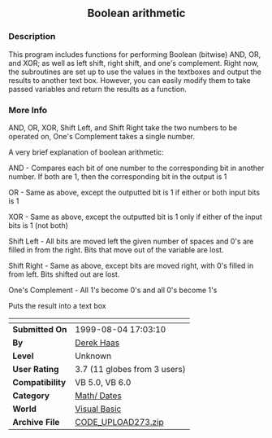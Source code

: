 ﻿<div align="center">

## Boolean arithmetic


</div>

### Description

This program includes functions for performing Boolean (bitwise) AND, OR, and XOR; as well as left shift, right shift, and one's complement. Right now, the subroutines are set up to use the values in the textboxes and output the results to another text box. However, you can easily modify them to take passed variables and return the results as a function.
 
### More Info
 
AND, OR, XOR, Shift Left, and Shift Right take the two numbers to be operated on, One's Complement takes a single number.

A very brief explanation of boolean arithmetic:

AND - Compares each bit of one number to the corresponding bit in another number. If both are 1, then the corresponding bit in the output is 1

OR - Same as above, except the outputted bit is 1 if either or both input bits is 1

XOR - Same as above, except the outputted bit is 1 only if either of the input bits is 1 (not both)

Shift Left - All bits are moved left the given number of spaces and 0's are filled in from the right. Bits that move out of the variable are lost.

Shift Right - Same as above, except bits are moved right, with 0's filled in from left. Bits shifted out are lost.

One's Complement - All 1's become 0's and all 0's become 1's

Puts the result into a text box


<span>             |<span>
---                |---
**Submitted On**   |1999-08-04 17:03:10
**By**             |[Derek Haas](https://github.com/Planet-Source-Code/PSCIndex/blob/master/ByAuthor/derek-haas.md)
**Level**          |Unknown
**User Rating**    |3.7 (11 globes from 3 users)
**Compatibility**  |VB 5\.0, VB 6\.0
**Category**       |[Math/ Dates](https://github.com/Planet-Source-Code/PSCIndex/blob/master/ByCategory/math-dates__1-37.md)
**World**          |[Visual Basic](https://github.com/Planet-Source-Code/PSCIndex/blob/master/ByWorld/visual-basic.md)
**Archive File**   |[CODE\_UPLOAD273\.zip](https://github.com/Planet-Source-Code/derek-haas-boolean-arithmetic__1-2799/archive/master.zip)








